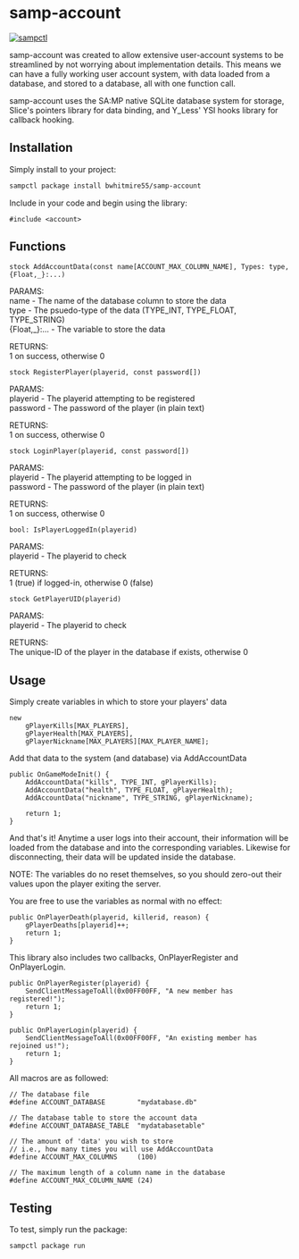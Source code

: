 # samp-account

[![sampctl](https://shields.southcla.ws/badge/sampctl-samp--account-2f2f2f.svg?style=for-the-badge)](https://github.com/bwhitmire55/samp-account)

<!--
Short description of your library, why it's useful, some examples, pictures or
videos. Link to your forum release thread too.

Remember: You can use "forumfmt" to convert this readme to forum BBCode!

What the sections below should be used for:

`## Installation`: Leave this section un-edited unless you have some specific
additional installation procedure.

`## Testing`: Whether your library is tested with a simple `main()` and `print`,
unit-tested, or demonstrated via prompting the player to connect, you should
include some basic information for users to try out your code in some way.

And finally, maintaining your version number`:

* Follow [Semantic Versioning](https://semver.org/)
* When you release a new version, update `VERSION` and `git tag` it
* Versioning is important for sampctl to use the version control features

Happy Pawning!
-->
samp-account was created to allow extensive user-account systems to be streamlined by not worrying about implementation details. This means we can have a fully working user account system, with data loaded from a database, and stored to a database, all with one function call.

samp-account uses the SA:MP native SQLite database system for storage, Slice's pointers library for data binding, and Y_Less' YSI hooks library for callback hooking.

## Installation

Simply install to your project:

```bash
sampctl package install bwhitmire55/samp-account
```

Include in your code and begin using the library:

```pawn
#include <account>
```

## Functions

```pawn
stock AddAccountData(const name[ACCOUNT_MAX_COLUMN_NAME], Types: type, {Float,_}:...)
```
PARAMS:  
name - The name of the database column to store the data  
type - The psuedo-type of the data (TYPE_INT, TYPE_FLOAT, TYPE_STRING)  
{Float,_}:... - The variable to store the data  
  
RETURNS:  
1 on success, otherwise 0  

```pawn
stock RegisterPlayer(playerid, const password[]) 
```
PARAMS:  
playerid - The playerid attempting to be registered  
password - The password of the player (in plain text)  
  
RETURNS:  
1 on success, otherwise 0  

```pawn
stock LoginPlayer(playerid, const password[])
```
PARAMS:  
playerid - The playerid attempting to be logged in  
password - The password of the player (in plain text)  
  
RETURNS:  
1 on success, otherwise 0  

```pawn
bool: IsPlayerLoggedIn(playerid)
```
PARAMS:  
playerid - The playerid to check  
  
RETURNS:  
1 (true) if logged-in, otherwise 0 (false)   
  
```pawn
stock GetPlayerUID(playerid)
```
PARAMS:  
playerid - The playerid to check  
  
RETURNS:  
The unique-ID of the player in the database if exists, otherwise 0  

## Usage

Simply create variables in which to store your players' data

```pawn
new
    gPlayerKills[MAX_PLAYERS],
    gPlayerHealth[MAX_PLAYERS],
    gPlayerNickname[MAX_PLAYERS][MAX_PLAYER_NAME];
```

Add that data to the system (and database) via AddAccountData

```pawn
public OnGameModeInit() {
    AddAccountData("kills", TYPE_INT, gPlayerKills);
    AddAccountData("health", TYPE_FLOAT, gPlayerHealth);
    AddAccountData("nickname", TYPE_STRING, gPlayerNickname);

    return 1;
}
```

And that's it! Anytime a user logs into their account, their information will be loaded from the database and into the corresponding variables. Likewise for disconnecting, their data will be updated inside the database.

NOTE: The variables do no reset themselves, so you should zero-out their values upon the player exiting the server.

You are free to use the variables as normal with no effect:

```pawn
public OnPlayerDeath(playerid, killerid, reason) {
    gPlayerDeaths[playerid]++;
    return 1;
}
```

This library also includes two callbacks, OnPlayerRegister and OnPlayerLogin.

```pawn
public OnPlayerRegister(playerid) {
    SendClientMessageToAll(0x00FF00FF, "A new member has registered!");
    return 1;
}

public OnPlayerLogin(playerid) {
    SendClientMessageToAll(0x00FF00FF, "An existing member has rejoined us!");
    return 1;
}
```

All macros are as followed:

```pawn
// The database file
#define ACCOUNT_DATABASE        "mydatabase.db"
```

```pawn
// The database table to store the account data
#define ACCOUNT_DATABASE_TABLE  "mydatabasetable"
```

```pawn
// The amount of 'data' you wish to store
// i.e., how many times you will use AddAccountData
#define ACCOUNT_MAX_COLUMNS     (100)
```

```pawn
// The maximum length of a column name in the database
#define ACCOUNT_MAX_COLUMN_NAME (24)
```

## Testing

<!--
Depending on whether your package is tested via in-game "demo tests" or
y_testing unit-tests, you should indicate to readers what to expect below here.
-->

To test, simply run the package:

```bash
sampctl package run
```
